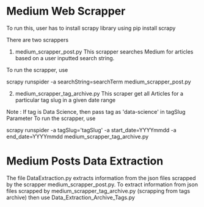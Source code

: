 # Medium Web Scrapper 

To run this, user has to install scrapy library using
pip install scrapy

There are two scrappers
1. medium_scrapper_post.py
This scrapper searches Medium for articles based on a user inputted search string. 

To run the scrapper, use

scrapy runspider -a searchString=searchTerm medium_scrapper_post.py

2. medium_scrapper_tag_archive.py
This scraper get all Articles for a particular tag slug in a given date range

Note : If tag is Data Science, then pass tag as 'data-science' in tagSlug Parameter
To run the scrapper, use


scrapy runspider -a tagSlug='tagSlug' -a start_date=YYYYmmdd -a end_date=YYYYmmdd medium_scrapper_tag_archive.py


# Medium Posts Data Extraction

The file DataExtraction.py extracts information from the json files scrapped by the scrapper medium_scrapper_post.py. 
To extract information from json files scrapped by medium_scrapper_tag_archive.py (scrapping from tags archive) then use Data_Extraction_Archive_Tags.py
